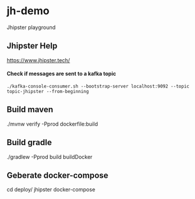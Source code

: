 # jh-demo
Jhipster playground

## Jhipster Help

https://www.jhipster.tech/

 
#### Check if messages are sent to a kafka topic
    ./kafka-console-consumer.sh --bootstrap-server localhost:9092 --topic topic-jhipster --from-beginning

## Build maven
./mvnw verify -Pprod dockerfile:build

## Build gradle
./gradlew -Pprod build buildDocker

## Geberate docker-compose
cd deploy/
jhipster docker-compose
